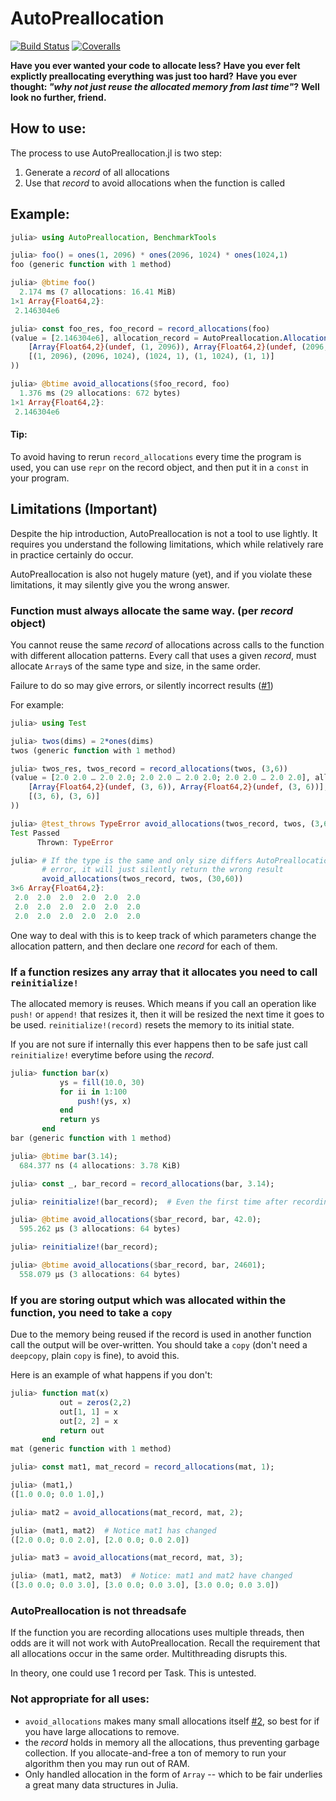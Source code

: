 # AutoPreallocation

[![Build Status](https://travis-ci.com/oxinabox/AutoPreallocation.jl.svg?branch=master)](https://travis-ci.com/oxinabox/AutoPreallocation.jl)
[![Coveralls](https://coveralls.io/repos/github/oxinabox/AutoPreallocation.jl/badge.svg?branch=master)](https://coveralls.io/github/oxinabox/AutoPreallocation.jl?branch=master)

**Have you ever wanted your code to allocate less?**
**Have you ever felt explictly preallocating everything was just too hard?**
**Have you ever thought: _"why not just reuse the allocated memory from last time"_?**
**Well look no further, friend.**

## How to use:
The process to use AutoPreallocation.jl is two step:
1. Generate a *record* of all allocations
2. Use that *record* to avoid allocations when the function is called

## Example:
```julia
julia> using AutoPreallocation, BenchmarkTools

julia> foo() = ones(1, 2096) * ones(2096, 1024) * ones(1024,1)
foo (generic function with 1 method)

julia> @btime foo()
  2.174 ms (7 allocations: 16.41 MiB)
1×1 Array{Float64,2}:
 2.146304e6

julia> const foo_res, foo_record = record_allocations(foo)
(value = [2.146304e6], allocation_record = AutoPreallocation.AllocationRecord(
    [Array{Float64,2}(undef, (1, 2096)), Array{Float64,2}(undef, (2096, 1024)), Array{Float64,2}(undef, (1024, 1)), Array{Float64,2}(undef, (1, 1024)), Array{Float64,2}(undef, (1, 1))],
    [(1, 2096), (2096, 1024), (1024, 1), (1, 1024), (1, 1)]
))

julia> @btime avoid_allocations($foo_record, foo)
  1.376 ms (29 allocations: 672 bytes)
1×1 Array{Float64,2}:
 2.146304e6
```

#### Tip:
To avoid having to rerun `record_allocations` every time the program is used, you can use `repr` on the record object, and then put it in a `const` in your program.

## Limitations (Important)
Despite the hip introduction, AutoPreallocation is not a tool to use lightly.
It requires you understand the following limitations, which while relatively rare in practice certainly do occur.

AutoPreallocation is also not hugely mature (yet), and if you violate these limitations, it may silently give you the wrong answer.

### Function must always allocate the same way. (per _record_ object)

You cannot reuse the same _record_ of allocations across calls to the function with different allocation patterns.
Every call that uses a given _record_, must allocate `Array`s of the same type and size, in the same order.

Failure to do so may give errors, or silently incorrect results ([#1](https://github.com/oxinabox/AutoPreallocation.jl/issues/1))

For example:

```julia
julia> using Test

julia> twos(dims) = 2*ones(dims)
twos (generic function with 1 method)

julia> twos_res, twos_record = record_allocations(twos, (3,6))
(value = [2.0 2.0 … 2.0 2.0; 2.0 2.0 … 2.0 2.0; 2.0 2.0 … 2.0 2.0], allocation_record = AutoPreallocation.AllocationRecord(
    [Array{Float64,2}(undef, (3, 6)), Array{Float64,2}(undef, (3, 6))],
    [(3, 6), (3, 6)]
))

julia> @test_throws TypeError avoid_allocations(twos_record, twos, (3,6,9))
Test Passed
      Thrown: TypeError

julia> # If the type is the same and only size differs AutoPreallocation right now won't even
       # error, it will just silently return the wrong result
       avoid_allocations(twos_record, twos, (30,60))
3×6 Array{Float64,2}:
 2.0  2.0  2.0  2.0  2.0  2.0
 2.0  2.0  2.0  2.0  2.0  2.0
 2.0  2.0  2.0  2.0  2.0  2.0
```

One way to deal with this is to keep track of which parameters change the allocation pattern,
and then declare one _record_ for each of them.

### If a function resizes any array that it allocates you need to call `reinitialize!`
The allocated memory is reuses.
Which means if you call an operation like `push!` or `append!` that resizes it,
then it will be resized the next time it goes to be used.
`reinitialize!(record)` resets the memory to its initial state.

If you are not sure if internally this ever happens then to be safe just call `reinitialize!` everytime before using the _record_.

```julia
julia> function bar(x)
           ys = fill(10.0, 30)
           for ii in 1:100
               push!(ys, x)
           end
           return ys
       end
bar (generic function with 1 method)

julia> @btime bar(3.14);
  684.377 ns (4 allocations: 3.78 KiB)

julia> const _, bar_record = record_allocations(bar, 3.14);

julia> reinitialize!(bar_record);  # Even the first time after recording

julia> @btime avoid_allocations($bar_record, bar, 42.0);
  595.262 μs (3 allocations: 64 bytes)

julia> reinitialize!(bar_record);

julia> @btime avoid_allocations($bar_record, bar, 24601);
  558.079 μs (3 allocations: 64 bytes)
```

### If you are storing output which was allocated within the function, you need to take a `copy`
Due to the memory being reused if the record is used in another function call the output will be over-written.
You should take a `copy` (don't need a `deepcopy`, plain `copy` is fine), to avoid this.

Here is an example of what happens if you don't:
```julia
julia> function mat(x)
           out = zeros(2,2)
           out[1, 1] = x
           out[2, 2] = x
           return out
       end
mat (generic function with 1 method)

julia> const mat1, mat_record = record_allocations(mat, 1);

julia> (mat1,)
([1.0 0.0; 0.0 1.0],)

julia> mat2 = avoid_allocations(mat_record, mat, 2);

julia> (mat1, mat2)  # Notice mat1 has changed
([2.0 0.0; 0.0 2.0], [2.0 0.0; 0.0 2.0])

julia> mat3 = avoid_allocations(mat_record, mat, 3);

julia> (mat1, mat2, mat3)  # Notice: mat1 and mat2 have changed
([3.0 0.0; 0.0 3.0], [3.0 0.0; 0.0 3.0], [3.0 0.0; 0.0 3.0])
```


### AutoPreallocation is not threadsafe
If the function you are recording allocations uses multiple threads, then odds are it will not work with AutoPreallocation.
Recall the requirement that all allocations occur in the same order.
Multithreading disrupts this.

In theory, one could use 1 record per Task.
This is untested.

### Not appropriate for all uses:

 - `avoid_allocations` makes many small allocations itself [#2](https://github.com/oxinabox/AutoPreallocation.jl/issues/2), so best for if you have large allocations to remove.
 - the _record_ holds in memory all the allocations, thus preventing garbage collection. If you allocate-and-free a ton of memory to run your algorithm then you may run out of RAM.
 - Only handled allocation in the form of `Array` -- which to be fair underlies a great many data structures in Julia.
